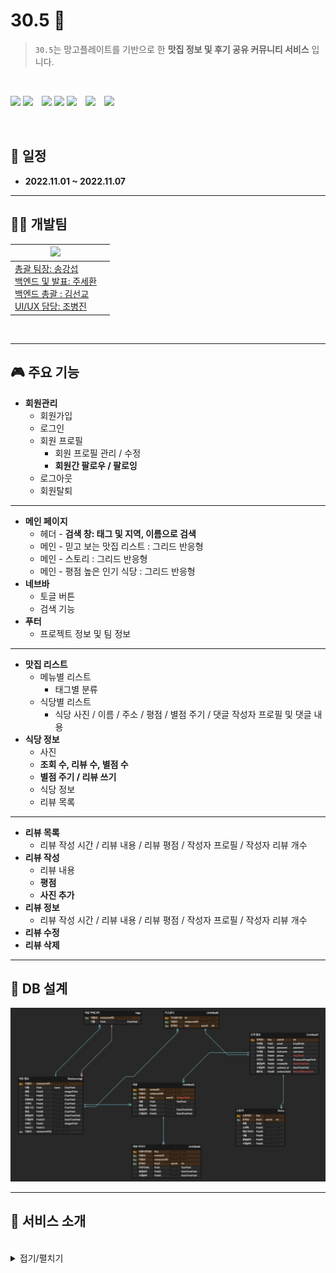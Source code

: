 # 30.5 🍔

> `30.5`는 망고플레이트를 기반으로 한 **맛집 정보 및 후기 공유 커뮤니티 서비스** 입니다.

<br/>

<img src="https://img.shields.io/badge/HTML5-E34F26?style=flat-square&logo=HTML5&logoColor=ffffff"/> <img src="https://img.shields.io/badge/CSS3-1572B6?style=flat-square&logo=CSS3&logoColor=ffffff"/>　<img src="https://img.shields.io/badge/Python-3776AB?style=flat-square&logo=Python&logoColor=ffffff"/> <img src="https://img.shields.io/badge/Django-092E20?style=flat-square&logo=Django&logoColor=ffffff"/> <img src="https://img.shields.io/badge/Visual Studio Code-007ACC?style=flat-square&logo=Visual Studio Code&logoColor=ffffff"/>　<img src="https://img.shields.io/badge/Git-F05032?style=flat-square&logo=Git&logoColor=ffffff"/>　<img src="https://img.shields.io/badge/GitHub-181717?style=flat-square&logo=GitHub&logoColor=ffffff"/>

<br/>

## **📅 일정**

- **2022.11.01 ~ 2022.11.07**

---

## **🧑‍💻 개발팀**

<a href="https://github.com/1c0332zz/Django_PJT_30.5/graphs/contributors">

| <img src="https://contrib.rocks/image?repo=1c0332zz/Django_PJT_30.5" />                         |     |
| ----------------------------------------------------------------------------------------------- | --- |
| 총괄 팀장: 송강섭<br />백엔드 및 발표: 주세환<br />백엔드 총괄 : 김선교<br />UI/UX 담당: 조병진 |     |

</a>

<br/>

---

## **🎮 주요 기능**

- **회원관리**
  - 회원가입
  - 로그인
  - 회원 프로필
    - 회원 프로필 관리 / 수정
    - **회원간 팔로우 / 팔로잉**
  - 로그아웃
  - 회원탈퇴

---

- **메인 페이지**
  - 헤더 - **검색 창: 태그 및 지역, 이름으로 검색**
  - 메인 - 믿고 보는 맛집 리스트 : 그리드 반응형
  - 메인 - 스토리 : 그리드 반응형
  - 메인 - 평점 높은 인기 식당 : 그리드 반응형
- **네브바**
  - 토글 버튼
  - 검색 기능
- **푸터**
  - 프로젝트 정보 및 팀 정보

---

- **맛집 리스트**
  - 메뉴별 리스트
    - 태그별 분류
  - 식당별 리스트
    - 식당 사진 / 이름 / 주소 / 평점 / 별점 주기 / 댓글 작성자 프로필 및 댓글 내용
- **식당 정보**
  - 사진
  - **조회 수, 리뷰 수, 별점 수**
  - **별점 주기 / 리뷰 쓰기**
  - 식당 정보
  - 리뷰 목록

---

- **리뷰 목록**
  - 리뷰 작성 시간 / 리뷰 내용 / 리뷰 평점 / 작성자 프로필 / 작성자 리뷰 개수
- **리뷰 작성**
  - 리뷰 내용
  - **평점**
  - **사진 추가**
- **리뷰 정보**
  - 리뷰 작성 시간 / 리뷰 내용 / 리뷰 평점 / 작성자 프로필 / 작성자 리뷰 개수
- **리뷰 수정**
- **리뷰 삭제**

---

## **🧩 DB 설계**

![](./img/DB.png)

---

## **🍔 서비스 소개**

<br/>

<details>
<summary>접기/펼치기</summary>

### **1. 메인화면**

![](./img/main-01.png)
![](./img/main-02.png)
![](./img/main-03.png)

- 메인화면에서는 식당을 찾아볼 수 있도록 `검색창과 베스트 맛집 리스트, 최근 맛집 스토리, 평점이 높은 식당`으로 구성되었습니다.

---

### **2. 맛집 리스트**

#### 2-1. 메뉴별 리스트

![](./img/top_list.png)

- 메뉴별 리스트에서는 베스트 맛집 `카테고리별로 확인`할 수 있습니다.

<br />

#### 2-2. 식당별 리스트

![](./img/list.png)

- 식당별 리스트에서는 조회수, 식당 정보, 최근 리뷰 내용과 날짜를 `간략하게 확인`할 수 있습니다.
- `별점(가고싶다) 등록이 가능`합니다.

---

### **3. 식당 정보**

![](./img/restaurant_detail-01.png)
![](./img/restaurant_detail-02.png)

- 식당 위치와 정보, 조회수, 리뷰수, 별점수를 `자세히 확인`할 수 있습니다.
- `리뷰 등록`과 `별점(가고싶다) 등록`이 가능합니다.
- `리뷰 목록`을 확인할 수 있습니다.

---

### **4. 리뷰**

#### 4-1. 리뷰 작성

![](./img/review_create.png)

- 리뷰에는 `리뷰 내용과 평점, 사진을 작성`할 수 있습니다.
- `평점은 1~5점까지` 줄 수 있으며, 리뷰 목록에서는 `3점을 기준으로 맛있다, 괜찮다, 별로라는 이모지로 출력`됩니다.

<br />

#### 4-2. 리뷰 정보

![](./img/review_detail.png)

- `본인이 작성한 리뷰에서만 수정, 삭제가 가능`합니다.
- 본인이 작성하지 않았다면 `프로필 사진을 눌러 다른 유저의 프로필로 이동`합니다.

---

### **4. 스토리**

#### 4-1. 스토리 리스트

![](./img/story_list-01.png)
![](./img/story_list-02.png)

- 스토리는 `권한받은 유저만 사용이 가능`합니다.

<br />

#### 4-2. 스토리 정보

![](./img/story_detail-01.png)
![](./img/story_detail-02.png)
![](./img/story_detail-03.png)

- `summernote 사용`해 스토리 작성시 사진과 텍스트 입력이 가능하도록 하였습니다.
- 긴 글을 보고 난 이후에는 `다른 스토리를 손쉽게 찾아 볼 수 있도록 현재 스토리를 제외한 나머지 최근 스토리`를 볼 수 있게 하였습니다.

---

### **4. 회원**

#### 5-1. 회원 정보

![](./img/profile-01.png)
![](./img/profile-02.png)

- 회원 정보에서는 `회원이 작성한 리뷰`와 `회원간 팔로우 수를 확인`할 수 있습니다.
- `별점(가고싶다)을 준 식당의 목록을 확인`할 수 있습니다.
- 식당 사진에 마우스를 올리면 `식당에 별점을 준 회원 수와 식당의 리뷰 수를 확인`할 수 있습니다.
- `회원 정보 수정 및 삭제가 가능`합니다.

<br />

#### 5-2. 회원 간 팔로우

![](./img/profile_follow.png)

- `회원간 팔로우가 가능`합니다.

---

</details>
